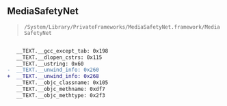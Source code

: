 ## MediaSafetyNet

> `/System/Library/PrivateFrameworks/MediaSafetyNet.framework/MediaSafetyNet`

```diff

   __TEXT.__gcc_except_tab: 0x198
   __TEXT.__dlopen_cstrs: 0x115
   __TEXT.__ustring: 0x60
-  __TEXT.__unwind_info: 0x260
+  __TEXT.__unwind_info: 0x268
   __TEXT.__objc_classname: 0x105
   __TEXT.__objc_methname: 0xdf7
   __TEXT.__objc_methtype: 0x2f3

```
